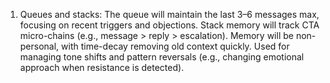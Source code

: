1) Queues and stacks: The queue will maintain the last 3–6 messages max, focusing on recent triggers and objections. Stack memory will track CTA micro-chains (e.g., message > reply > escalation). Memory will be non-personal, with time-decay removing old context quickly. Used for managing tone shifts and pattern reversals (e.g., changing emotional approach when resistance is detected).
